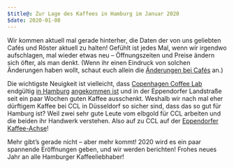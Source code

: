 ```yaml
---
$title@: Zur Lage des Kaffees in Hamburg im Januar 2020
$date: 2020-01-08
---
```


Wir kommen aktuell mal gerade hinterher, die Daten der von uns geliebten Cafés und Röster aktuell zu halten! Gefühlt ist jedes Mal, wenn wir irgendwo aufschlagen, mal wieder etwas neu – Öffnungszeiten und Preise ändern sich öfter, als man denkt. (Wenn ihr einen Eindruck von solchen Änderungen haben wollt, schaut euch allein die [Änderungen bei Cafés](https://github.com/j9t/hhkaffee.com/commits/master/content/cafes) an.)

Die wichtigste Neuigkeit ist vielleicht, dass [Copenhagen Coffee Lab]([url('/content/cafes/copenhagen-coffee-lab.md')]) endgültig [in Hamburg](http://copenhagencoffeelab.com/2019/11/25/hallooo-hamburg/) [angekommen ist](https://www.facebook.com/cphcoffeelab/posts/2518474401593441) und in der Eppendorfer Landstraße seit ein paar Wochen guten Kaffee ausschenkt. Weshalb wir nach mal eher dürftigem Kaffee bei CCL in Düsseldorf so sicher sind, dass das so gut für Hamburg ist? Weil zwei sehr gute Leute vom elbgold für CCL arbeiten und die beiden ihr Handwerk verstehen. Also auf zu CCL auf der [Eppendorfer Kaffee-Achse](https://twitter.com/hhkaffeecom/status/1206182849482756098)!

Mehr gibt’s gerade nicht – aber mehr kommt! 2020 wird es ein paar spannende Eröffnungen geben, und wir werden berichten! Frohes neues Jahr an alle Hamburger Kaffeeliebhaber!